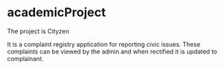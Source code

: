 # academicProject
The project is Cityzen

It is a complaint registry application for reporting civic issues. These complaints can be viewed by the admin and when rectified it is updated to complainant. 
